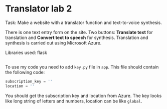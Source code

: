 # Translator lab 2
Task: Make a website with a translator function and text-to-voice synthesis.

There is one text entry form on the site.
Two buttons: **Translate text** for translation and **Convert text to speech** for synthesis.
Translation and synthesis is carried out using Microsoft Azure.

Libraries used: flask

##
To use my code you need to add `key.py` file in `app`. This file should contain the following code:
```python
subscription_key = ''
location = ''
```
You should get the subscription key and location from Azure. The key looks like long string of letters and numbers, location can be like `global`.
